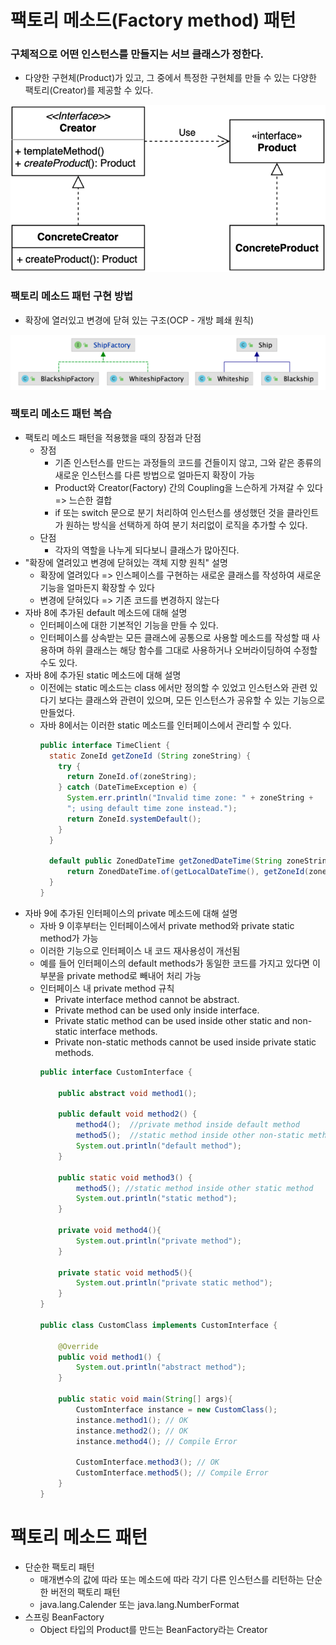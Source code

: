 # 팩토리 메소드(Factory method) 패턴
### 구체적으로 어떤 인스턴스를 만들지는 서브 클래스가 정한다.
- 다양한 구현체(Product)가 있고, 그 중에서 특정한 구현체를 만들 수 있는 다양한 팩토리(Creator)를 제공할 수 있다.

![img.png](factory-method.png)

### 팩토리 메소드 패턴 구현 방법
- 확장에 열러있고 변경에 닫혀 있는 구조(OCP - 개방 폐쇄 원칙)

![img.png](fatory-method-구조.png)

### 팩토리 메소드 패턴 복습
- 팩토리 메소드 패턴을 적용했을 때의 장점과 단점
  - 장점
    - 기존 인스턴스를 만드는 과정들의 코드를 건들이지 않고, 그와 같은 종류의 새로운 인스턴스를 다른 방법으로 얼마든지 확장이 가능
    - Product와 Creator(Factory) 간의 Coupling을 느슨하게 가져갈 수 있다 => 느슨한 결합
    - if 또는 switch 문으로 분기 처리하여 인스턴스를 생성했던 것을 클라인트가 원하는 방식을 선택하게 하여 분기 처리없이 로직을 추가할 수 있다.
  - 단점
    - 각자의 역할을 나누게 되다보니 클래스가 많아진다.
- "확장에 열려있고 변경에 닫혀있는 객체 지향 원칙" 설명
  - 확장에 열려있다 => 인스페이스를 구현하는 새로운 클래스를 작성하여 새로운 기능을 얼마든지 확장할 수 있다
  - 변경에 닫혀있다 => 기존 코드를 변경하지 않는다
- 자바 8에 추가된 default 메소드에 대해 설명
  - 인터페이스에 대한 기본적인 기능을 만들 수 있다.
  - 인터페이스를 상속받는 모든 클래스에 공통으로 사용할 메소드를 작성할 때 사용하며 하위 클래스는 해당 함수를 그대로 사용하거나 오버라이딩하여 수정할 수도 있다.
- 자바 8에 추가된 static 메소드에 대해 설명
  - 이전에는 static 메소드는 class 에서만 정의할 수 있었고 인스턴스와 관련 있다기 보다는 클래스와 관련이 있으며, 모든 인스턴스가 공유할 수 있는 기능으로 만들었다.
  - 자바 8에서는 이러한 static 메소드를 인터페이스에서 관리할 수 있다.
    ```java
    public interface TimeClient {
      static ZoneId getZoneId (String zoneString) {
        try {
          return ZoneId.of(zoneString);
        } catch (DateTimeException e) {
          System.err.println("Invalid time zone: " + zoneString +
          "; using default time zone instead.");
          return ZoneId.systemDefault();
        }
      }

      default public ZonedDateTime getZonedDateTime(String zoneString) {
          return ZonedDateTime.of(getLocalDateTime(), getZoneId(zoneString));
      }    
    }
    ```
- 자바 9에 추가된 인터페이스의 private 메소드에 대해 설명
  - 자바 9 이후부터는 인터페이스에서 private method와 private static method가 가능
  - 이러한 기능으로 인터페이스 내 코드 재사용성이 개선됨
  - 예를 들어 인터페이스의 default methods가 동일한 코드를 가지고 있다면 이 부분을 private method로 빼내어 처리 가능
  - 인터페이스 내 private method 규칙
    - Private interface method cannot be abstract. 
    - Private method can be used only inside interface. 
    - Private static method can be used inside other static and non-static interface methods. 
    - Private non-static methods cannot be used inside private static methods.
    ```java
    public interface CustomInterface {
    
        public abstract void method1();
         
        public default void method2() {
            method4();  //private method inside default method
            method5();  //static method inside other non-static method
            System.out.println("default method");
        }
         
        public static void method3() {
            method5(); //static method inside other static method
            System.out.println("static method");
        }
         
        private void method4(){
            System.out.println("private method");
        } 
         
        private static void method5(){
            System.out.println("private static method");
        } 
    }
    
    public class CustomClass implements CustomInterface {
    
        @Override
        public void method1() {
            System.out.println("abstract method");
        }
         
        public static void main(String[] args){
            CustomInterface instance = new CustomClass();
            instance.method1(); // OK
            instance.method2(); // OK
            instance.method4(); // Compile Error 
            
            CustomInterface.method3(); // OK
            CustomInterface.method5(); // Compile Error 
        }
    }
    ```

# 팩토리 메소드 패턴
- 단순한 팩토리 패턴
  - 매개변수의 값에 따라 또는 메소드에 따라 각기 다른 인스턴스를 리턴하는 단순한 버전의 팩토리 패턴
  - java.lang.Calender 또는 java.lang.NumberFormat
- 스프링 BeanFactory
  - Object 타입의 Product를 만드는 BeanFactory라는 Creator